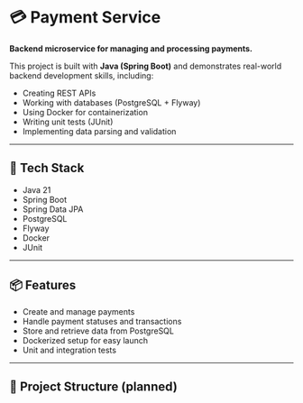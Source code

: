 # 💳 Payment Service
**Backend microservice for managing and processing payments.**

This project is built with **Java (Spring Boot)** and demonstrates real-world backend development skills, including:
- Creating REST APIs  
- Working with databases (PostgreSQL + Flyway)  
- Using Docker for containerization  
- Writing unit tests (JUnit)  
- Implementing data parsing and validation  

---

## 🚀 Tech Stack
- Java 21  
- Spring Boot  
- Spring Data JPA  
- PostgreSQL  
- Flyway  
- Docker  
- JUnit  

---

## 📦 Features
- Create and manage payments  
- Handle payment statuses and transactions  
- Store and retrieve data from PostgreSQL  
- Dockerized setup for easy launch  
- Unit and integration tests  

---

## 📂 Project Structure (planned)
